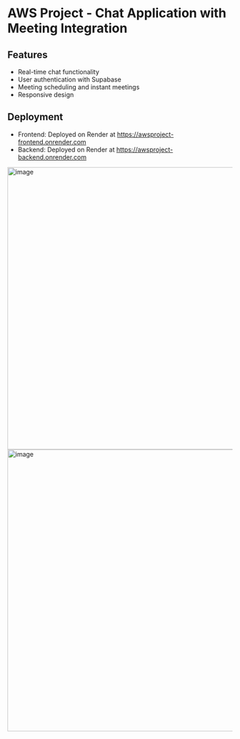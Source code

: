 # AWS Project - Chat Application with Meeting Integration

## Features
- Real-time chat functionality
- User authentication with Supabase
- Meeting scheduling and instant meetings
- Responsive design

## Deployment
- Frontend: Deployed on Render at https://awsproject-frontend.onrender.com
- Backend: Deployed on Render at https://awsproject-backend.onrender.com

<img width="1365" height="632" alt="image" src="https://github.com/user-attachments/assets/8108249c-e634-48f0-abca-d7abb2287c01" />
<img width="1365" height="631" alt="image" src="https://github.com/user-attachments/assets/32ff7274-9b76-4f69-85bf-6d7e6c0ab217" />
